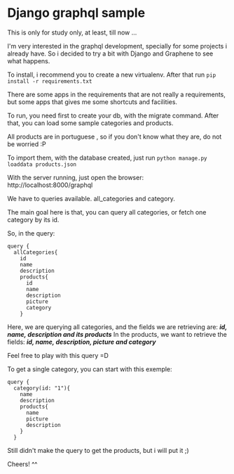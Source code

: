 # Django graphql sample


This is only for study only, at least, till now ...

I'm very interested in the graphql development, specially for some projects i already have.
So i decided to try a bit with Django and Graphene to see what happens.


To install, i recommend you to create a new virtualenv.
After that run `pip install -r requirements.txt`

There are some apps in the requirements that are not really a requirements, but some apps that gives me some shortcuts and facilities.

To run, you need first to create your db, with the migrate command.
After that, you can load some sample categories and products.

All products are in portuguese , so if you don't know what they are, do not be worried :P

To import them, with the database created, just run `python manage.py loaddata products.json`

With the server running, just open the browser: http://localhost:8000/graphql

We have to queries available.
all_categories and category.

The main goal here is that, you can query all categories, or fetch one category by its id.

So, in the query:

    query {
      allCategories{
        id
        name
        description
        products{
          id
          name
          description
          picture
          category
        }

Here, we are querying all categories, and the fields we are retrieving are:
***id, name, description and its products***
In the products, we want to retrieve the fields:
 ***id, name, description, picture and category***

Feel free to play with this query =D

To get a single category, you can start with this exemple:

    query {
      category(id: "1"){
        name
        description
        products{
          name
          picture
          description
        }
      }

Still didn't make the query to get the products, but i will put it ;)

Cheers! ^^

